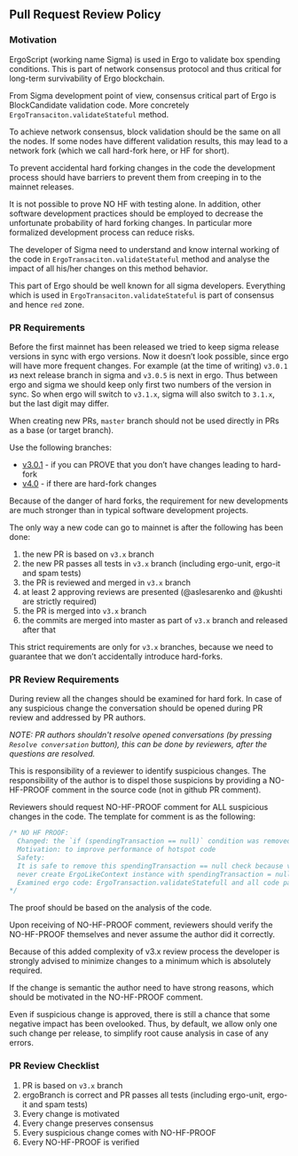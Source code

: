 ## Pull Request Review Policy

### Motivation

ErgoScript (working name Sigma) is used in Ergo to validate box spending conditions.
This is part of network consensus protocol and thus critical for long-term survivability 
of Ergo blockchain.

From Sigma development point of view, consensus critical part of Ergo
is BlockCandidate validation code. More concretely `ErgoTransaciton.validateStateful` method.

To achieve network consensus, block validation should be the same on all the nodes. 
If some nodes have different validation results, this may lead to a network fork 
(which we call hard-fork here, or HF for short).

To prevent accidental hard forking changes in the code the development process should have
barriers to prevent them from creeping in to the mainnet releases.

It is not possible to prove NO HF with testing alone. 
In addition, other software development practices should be employed to decrease 
the unfortunate probability of hard forking changes. In particular more 
formalized development process can reduce risks.

The developer of Sigma need to understand and know internal working 
of the code in `ErgoTransaciton.validateStateful` 
method and analyse the impact of all his/her changes on this method behavior. 

This part of Ergo should be well known for all sigma developers.
Everything which is used in `ErgoTransaciton.validateStateful` is part of consensus 
and hence `red` zone.

### PR Requirements

Before the first mainnet has been released we tried to keep sigma release versions in sync with ergo versions. 
Now it doesn’t look possible, since ergo will have more frequent changes.
For example (at the time of writing) `v3.0.1` из next release branch in sigma and `v3.0.5` is next in ergo.
Thus between ergo and sigma we should keep only first two numbers of the version in sync.
So when ergo will switch to `v3.1.x`, sigma will also switch to `3.1.x`, but the last digit may differ.

When creating new PRs, `master` branch should not be used directly in PRs as a base (or target branch).

Use the following branches:
- [v3.0.1](https://github.com/ScorexFoundation/sigmastate-interpreter/tree/v3.0.1) - if you 
  can PROVE that you don’t have changes leading to hard-fork 
- [v4.0](https://github.com/ScorexFoundation/sigmastate-interpreter/tree/v4.0) - if there are 
  hard-fork changes

Because of the danger of hard forks, the requirement for new developments are 
much stronger than in typical software development projects.

The only way a new code can go to mainnet is after the following has been done:
1) the new PR is based on `v3.x` branch
2) the new PR passes all tests in `v3.x` branch (including ergo-unit, ergo-it and spam tests)
3) the PR is reviewed and merged in `v3.x` branch 
4) at least 2 approving reviews are presented (@aslesarenko and @kushti are strictly required)
5) the PR is merged into `v3.x` branch
6) the commits are merged into master as part of `v3.x` branch and released after that

This strict requirements are only for `v3.x` branches, because we need to guarantee 
that we don’t accidentally introduce hard-forks.

### PR Review Requirements

During review all the changes should be examined for hard fork. In case of any suspicious change 
the conversation should be opened during PR review and addressed by PR authors.

*NOTE: PR authors shouldn't resolve opened conversations 
(by pressing `Resolve conversation` button), this can be done by reviewers, after the 
questions are resolved.*

This is responsibility of a reviewer to identify suspicious changes.
The responsibility of the author is to dispel those suspicions by providing a NO-HF-PROOF comment
in the source code (not in github PR comment).

Reviewers should request NO-HF-PROOF comment for ALL suspicious changes
in the code. The template for comment is as the following:
```scala
/* NO HF PROOF: 
  Changed: the `if (spendingTransaction == null)` condition was removed
  Motivation: to improve performance of hotspot code
  Safety:
  It is safe to remove this spendingTransaction == null check because v3.0.5 version of ergo
  never create ErgoLikeContext instance with spendingTransaction = null.
  Examined ergo code: ErgoTransaction.validateStatefull and all code paths started from it.
*/
```
The proof should be based on the analysis of the code.

Upon receiving of NO-HF-PROOF comment, reviewers should verify the NO-HF-PROOF themselves and never assume the author did it correctly.

Because of this added complexity of v3.x review process the developer 
is strongly advised to minimize changes to a minimum which is absolutely required. 

If the change is semantic the author need to have strong reasons, 
which should be motivated in the NO-HF-PROOF comment.

Even if suspicious change is approved, there is still a chance that some 
negative impact has been ovelooked. 
Thus, by default, we allow only one such change per release, to simplify root cause analysis 
in case of any errors.

### PR Review Checklist

1. PR is based on `v3.x` branch
2. ergoBranch is correct and PR passes all tests (including ergo-unit, ergo-it and spam tests)
3. Every change is motivated
4. Every change preserves consensus
5. Every suspicious change comes with NO-HF-PROOF
6. Every NO-HF-PROOF is verified

